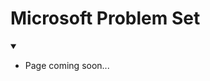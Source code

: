 [comment]: metadata=
[comment]: keywords=
[comment]: robots=
<h1>Microsoft Problem Set</h1>
<details open>
    <summary>
        <b></b>
    </summary>
    <ul>
        <li>Page coming soon...</li>
    </ul>
</details>